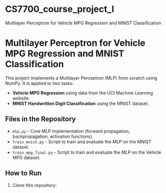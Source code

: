 # CS7700_course_project_I
Multilayer Perceptron for Vehicle MPG Regression and MNIST Classification


# Multilayer Perceptron for Vehicle MPG Regression and MNIST Classification

This project implements a Multilayer Perceptron (MLP) from scratch using NumPy. It is applied to two tasks:
- **Vehicle MPG Regression** using data from the UCI Machine Learning website.
- **MNIST Handwritten Digit Classification** using the MNIST dataset.

## Files in the Repository
- `mlp.py` - Core MLP implementation (forward propagation, backpropagation, activation functions).
- `train_mnist.py` - Script to train and evaluate the MLP on the MNIST dataset.
- `train_mpg_final.py` - Script to train and evaluate the MLP on the Vehicle MPG dataset.

## How to Run
1. Clone this repository:
